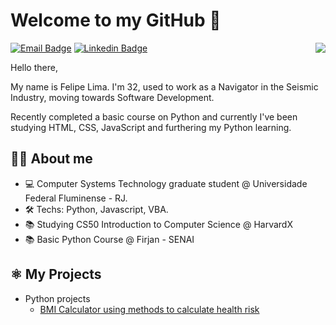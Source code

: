 # Welcome to my GitHub 👋

<img align="right" src="https://media.giphy.com/media/VbAFrrDVGAvZu/giphy.gif">

[![Email Badge](https://img.shields.io/badge/-Email-blue?style=for-the-badge&logo=Gmail&logoColor=white&link=mailto:felipe.dsl@globo.com)](mailto:felipe.dsl@globo.com)
[![Linkedin Badge](https://img.shields.io/badge/-LinkedIn-blue?style=for-the-badge&logo=Linkedin&logoColor=white&link=https://www.linkedin.com/in/felipedsl/)](https://www.linkedin.com/in/felipedsl/)

Hello there,

My name is Felipe Lima. I'm 32, used to work as a Navigator in the Seismic Industry, moving towards Software Development.

Recently completed a basic course on Python and currently I've been studying HTML, CSS, JavaScript and furthering my Python learning.

## 👨‍💻 About me 
- 💻 Computer Systems Technology graduate student @ Universidade Federal Fluminense - RJ.
- 🛠 Techs: Python, Javascript, VBA.
- 📚 Studying CS50 Introduction to Computer Science @ HarvardX
- 📚 Basic Python Course @ Firjan - SENAI

## ⚛️ My Projects
- Python projects
    - [BMI Calculator using methods to calculate health risk](https://github.com/felipedsl/Calculadora-IMC)
